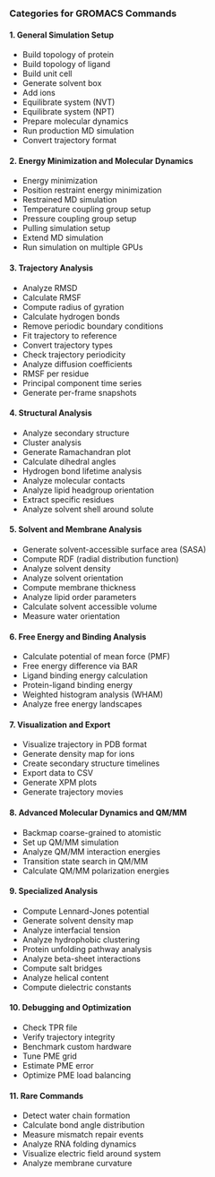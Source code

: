 ### **Categories for GROMACS Commands**

#### **1. General Simulation Setup**
- Build topology of protein
- Build topology of ligand
- Build unit cell
- Generate solvent box
- Add ions
- Equilibrate system (NVT)
- Equilibrate system (NPT)
- Prepare molecular dynamics
- Run production MD simulation
- Convert trajectory format

#### **2. Energy Minimization and Molecular Dynamics**
- Energy minimization
- Position restraint energy minimization
- Restrained MD simulation
- Temperature coupling group setup
- Pressure coupling group setup
- Pulling simulation setup
- Extend MD simulation
- Run simulation on multiple GPUs

#### **3. Trajectory Analysis**
- Analyze RMSD
- Calculate RMSF
- Compute radius of gyration
- Calculate hydrogen bonds
- Remove periodic boundary conditions
- Fit trajectory to reference
- Convert trajectory types
- Check trajectory periodicity
- Analyze diffusion coefficients
- RMSF per residue
- Principal component time series
- Generate per-frame snapshots

#### **4. Structural Analysis**
- Analyze secondary structure
- Cluster analysis
- Generate Ramachandran plot
- Calculate dihedral angles
- Hydrogen bond lifetime analysis
- Analyze molecular contacts
- Analyze lipid headgroup orientation
- Extract specific residues
- Analyze solvent shell around solute

#### **5. Solvent and Membrane Analysis**
- Generate solvent-accessible surface area (SASA)
- Compute RDF (radial distribution function)
- Analyze solvent density
- Analyze solvent orientation
- Compute membrane thickness
- Analyze lipid order parameters
- Calculate solvent accessible volume
- Measure water orientation

#### **6. Free Energy and Binding Analysis**
- Calculate potential of mean force (PMF)
- Free energy difference via BAR
- Ligand binding energy calculation
- Protein-ligand binding energy
- Weighted histogram analysis (WHAM)
- Analyze free energy landscapes

#### **7. Visualization and Export**
- Visualize trajectory in PDB format
- Generate density map for ions
- Create secondary structure timelines
- Export data to CSV
- Generate XPM plots
- Generate trajectory movies

#### **8. Advanced Molecular Dynamics and QM/MM**
- Backmap coarse-grained to atomistic
- Set up QM/MM simulation
- Analyze QM/MM interaction energies
- Transition state search in QM/MM
- Calculate QM/MM polarization energies

#### **9. Specialized Analysis**
- Compute Lennard-Jones potential
- Generate solvent density map
- Analyze interfacial tension
- Analyze hydrophobic clustering
- Protein unfolding pathway analysis
- Analyze beta-sheet interactions
- Compute salt bridges
- Analyze helical content
- Compute dielectric constants

#### **10. Debugging and Optimization**
- Check TPR file
- Verify trajectory integrity
- Benchmark custom hardware
- Tune PME grid
- Estimate PME error
- Optimize PME load balancing

#### **11. Rare Commands**
- Detect water chain formation
- Calculate bond angle distribution
- Measure mismatch repair events
- Analyze RNA folding dynamics
- Visualize electric field around system
- Analyze membrane curvature
